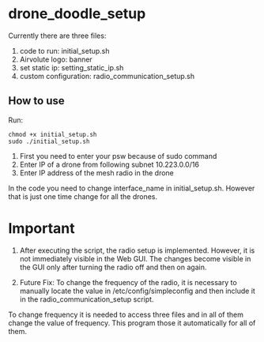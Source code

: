 # drone_doodle_setup

Currently there are three files:

1. code to run: initial_setup.sh
2. Airvolute logo: banner
3. set static ip: setting_static_ip.sh
4. custom configuration: radio_communication_setup.sh

## How to use

Run:
```
chmod +x initial_setup.sh
sudo ./initial_setup.sh
```

1. First you need to enter your psw because of sudo command
2. Enter IP of a drone from following subnet 10.223.0.0/16
3. Enter IP address of the mesh radio in the drone

In the code you need to change interface_name in initial_setup.sh. However that is just one time change for all the drones.

# Important

1. After executing the script, the radio setup is implemented. However, it is not immediately visible in the Web GUI. The changes become visible in the GUI only after turning the radio off and then on again.

2. Future Fix: To change the frequency of the radio, it is necessary to manually locate the value in /etc/config/simpleconfig and then include it in the radio_communication_setup script.

To change frequency it is needed to access three files and in all of them change the value of frequency. This program those it automatically for all of them.

